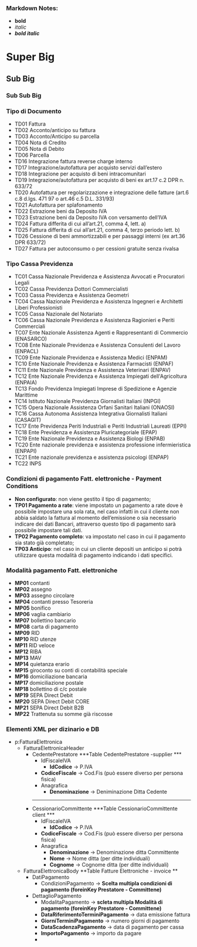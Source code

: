 ### Markdown Notes:
- **bold**
- *italic*
- ***bold italic***
# Super Big
## Sub Big
### Sub Sub Big

### Tipo di Documento
- TD01	Fattura
- TD02	Acconto/anticipo su fattura
- TD03	Acconto/Anticipo su parcella
- TD04	Nota di Credito
- TD05	Nota di Debito
- TD06	Parcella
- TD16	Integrazione fattura reverse charge interno
- TD17	Integrazione/autofattura per acquisto servizi dall’estero
- TD18	Integrazione per acquisto di beni intracomunitari
- TD19	Integrazione/autofattura per acquisto di beni ex art.17 c.2 DPR n. 633/72
- TD20	Autofattura per regolarizzazione e integrazione delle fatture (art.6 c.8 d.lgs. 471 97 o art.46 c.5 D.L. 331/93)
- TD21	Autofattura per splafonamento
- TD22	Estrazione beni da Deposito IVA
- TD23	Estrazione beni da Deposito IVA con versamento dell’IVA
- TD24	Fattura differita di cui all’art.21, comma 4, lett. a)
- TD25	Fattura differita di cui all’art.21, comma 4, terzo periodo lett. b)
- TD26	Cessione di beni ammortizzabili e per passaggi interni (ex art.36 DPR 633/72)
- TD27	Fattura per autoconsumo o per cessioni gratuite senza rivalsa

### Tipo Cassa Previdenza
- TC01	Cassa Nazionale Previdenza e Assistenza Avvocati e Procuratori Legali
- TC02	Cassa Previdenza Dottori Commercialisti
- TC03	Cassa Previdenza e Assistenza Geometri
- TC04	Cassa Nazionale Previdenza e Assistenza Ingegneri e Architetti Liberi Professionisti
- TC05	Cassa Nazionale del Notariato
- TC06	Cassa Nazionale Previdenza e Assistenza Ragionieri e Periti Commerciali
- TC07	Ente Nazionale Assistenza Agenti e Rappresentanti di Commercio (ENASARCO)
- TC08	Ente Nazionale Previdenza e Assistenza Consulenti del Lavoro (ENPACL)
- TC09	Ente Nazionale Previdenza e Assistenza Medici (ENPAM)
- TC10	Ente Nazionale Previdenza e Assistenza Farmacisti (ENPAF)
- TC11	Ente Nazionale Previdenza e Assistenza Veterinari (ENPAV)
- TC12	Ente Nazionale Previdenza e Assistenza Impiegati dell'Agricoltura (ENPAIA)
- TC13	Fondo Previdenza Impiegati Imprese di Spedizione e Agenzie Marittime
- TC14	Istituto Nazionale Previdenza Giornalisti Italiani (INPGI)
- TC15	Opera Nazionale Assistenza Orfani Sanitari Italiani (ONAOSI)
- TC16	Cassa Autonoma Assistenza Integrativa Giornalisti Italiani (CASAGIT)
- TC17	Ente Previdenza Periti Industriali e Periti Industriali Laureati (EPPI)
- TC18	Ente Previdenza e Assistenza Pluricategoriale (EPAP)
- TC19	Ente Nazionale Previdenza e Assistenza Biologi (ENPAB)
- TC20	Ente nazionale previdenza e assistenza professione infermieristica (ENPAPI)
- TC21	Ente nazionale previdenza e assistenza psicologi (ENPAP)
- TC22	INPS

### Condizioni di pagamento Fatt. elettroniche - Payment Conditions
- **Non configurato**: non viene gestito il tipo di pagamento;
- **TP01 Pagamento a rate**: viene impostato un pagamento a rate dove è possibile impostare una sola rata, nel caso infatti in cui il cliente non abbia saldato la fattura al momento dell’emissione o sia necessario indicare dei dati Bancari, attraverso questo tipo di pagamento sarà possibile impostare tali dati.
- **TP02 Pagamento completo**: va impostato nel caso in cui il pagamento sia stato già completato;
- **TP03 Anticipo**: nel caso in cui un cliente depositi un anticipo si potrà utilizzare questa modalità di pagamento indicando i dati specifici.

### Modalità pagamento Fatt. elettroniche
- **MP01** contanti
- **MP02** assegno
- **MP03** assegno circolare
- **MP04** contanti presso Tesoreria
- **MP05** bonifico
- **MP06** vaglia cambiario
- **MP07** bollettino bancario
- **MP08** carta di pagamento
- **MP09** RID
- **MP10** RID utenze
- **MP11** RID veloce
- **MP12** RIBA
- **MP13** MAV
- **MP14** quietanza erario
- **MP15** giroconto su conti di contabilità speciale
- **MP16** domiciliazione bancaria
- **MP17** domiciliazione postale
- **MP18** bollettino di c/c postale
- **MP19** SEPA Direct Debit
- **MP20** SEPA Direct Debit CORE
- **MP21** SEPA Direct Debit B2B
- **MP22** Trattenuta su somme già riscosse

### Elementi XML per dizinario e DB
- p:FatturaElettronica 
    - FatturaElettronicaHeader
        - CedentePrestatore ***Table CedentePrestatore -supplier ***
            - IdFiscaleIVA
               - **IdCodice** -> P.IVA
            - **CodiceFiscale** -> Cod.Fis (può essere diverso per persona fisica)
            - Anagrafica
               - **Denominazione** -> Deniminazione Ditta Cedente
            ---
        - CessionarioCommittente ***Table CessionarioCommittente client ***
            - IdFiscaleIVA
               - **IdCodice** -> P.IVA
            - **CodiceFiscale** -> Cod.Fis (può essere diverso per persona fisica)
            - Anagrafica
               - **Denominazione** -> Denominazione ditta Committente
               - **Nome** -> Nome ditta (per ditte individuali)
               - **Cognome** -> Cognome ditta (per ditte individuali)
    - FatturaElettronicaBody **Table Fatture Elettroniche - invoice **
        - DatiPagamento
            - CondizioniPagamento -> **Scelta multipla condizioni di pagamento (foreinKey Prestatore - Committene)**
        - DettaglioPagamento
            - ModalitaPagamento -> **scleta multipla Modalità di pagamento (foreinKey Prestatore - Committene)**
            - **DataRiferimentoTerminiPagamento** -> data emissione fattura
            - **GiorniTerminiPagamento** -> numero giorni di pagamento
            - **DataScadenzaPagamento** -> data di pagamento per cassa
            - **ImportoPagamento** -> importo da pagare
            - 
				